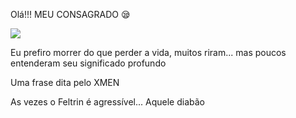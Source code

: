 Olá!!! MEU CONSAGRADO 😪


![](https://media.tenor.com/lzvI32Y92ysAAAAd/good-morning.gif)

Eu prefiro morrer do que perder a vida, muitos riram... mas poucos entenderam seu significado profundo

Uma frase dita pelo XMEN

As vezes o Feltrin é agressível... Aquele diabão




